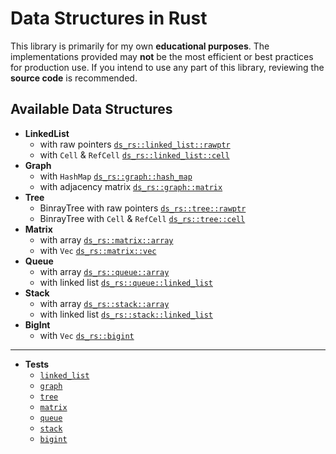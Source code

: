 # Data Structures in Rust

This library is primarily for my own **educational purposes**. The implementations provided may **not** be the most efficient or best practices for production use. If you intend to use any part of this library, reviewing the **source code** is recommended.

## Available Data Structures 

- **LinkedList**
    - with raw pointers [`ds_rs::linked_list::rawptr`](./src/linked_list/rawptr.rs)
    - with `Cell` & `RefCell` [`ds_rs::linked_list::cell`](./src/linked_list/cell.rs)
- **Graph**
    - with `HashMap` [`ds_rs::graph::hash_map`](./src/graph/hash_map.rs)
    - with adjacency matrix [`ds_rs::graph::matrix`](./src/graph/matrix.rs)
- **Tree**
    - BinrayTree with raw pointers [`ds_rs::tree::rawptr`](./src/tree/rawptr.rs)
    - BinrayTree with `Cell` & `RefCell` [`ds_rs::tree::cell`](./src/tree/cell.rs)
- **Matrix**
    - with array [`ds_rs::matrix::array`](./src/matrix/array.rs)
    - with `Vec` [`ds_rs::matrix::vec`](./src/matrix/vec.rs)
- **Queue**
    - with array [`ds_rs::queue::array`](./src/queue/array.rs)
    - with linked list [`ds_rs::queue::linked_list`](./src/queue/linked_list.rs)
- **Stack**
    - with array [`ds_rs::stack::array`](./src/stack/array.rs)
    - with linked list [`ds_rs::stack::linked_list`](./src/stack/linked_list.rs)
- **BigInt** 
    - with `Vec` [`ds_rs::bigint`](./src/bigint/mod.rs)

---

- **Tests**
    - [`linked_list`](./tests/linked_list.rs)
    - [`graph`](./tests/graph.rs)
    - [`tree`](./tests/tree.rs)
    - [`matrix`](./tests/matrix.rs)
    - [`queue`](./tests/queue.rs)
    - [`stack`](./tests/stack.rs)
    - [`bigint`](./tests/bigint.rs)